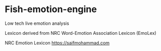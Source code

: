 # Fish-emotion-engine
 Low tech live emotion analysis

Lexicon derived from NRC Word-Emotion Association Lexicon (EmoLex)



NRC Emotion Lexicon
https://saifmohammad.com

